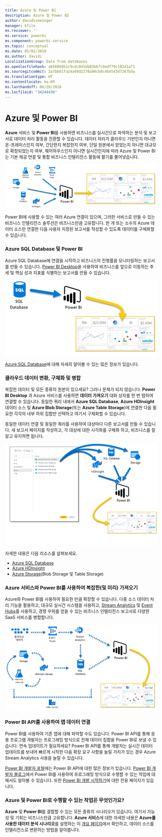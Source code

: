```yaml
---
title: Azure 및 Power BI
description: Azure 및 Power BI
author: davidiseminger
manager: kfile
ms.reviewer: ''
ms.service: powerbi
ms.component: powerbi-service
ms.topic: conceptual
ms.date: 05/02/2018
ms.author: davidi
LocalizationGroup: Data from databases
ms.openlocfilehash: a656866b1c9cdc0d1eb83b67c0edf79c182d1a71
ms.sourcegitcommit: 2a7bbb1fa24a49d2278a90cb0c4be543d7267bda
ms.translationtype: HT
ms.contentlocale: ko-KR
ms.lasthandoff: 06/26/2018
ms.locfileid: "34244436"
---
```

# <a name="azure-and-power-bi"></a>Azure 및 Power BI
**Azure** 서비스 및 **Power BI**를 사용하면 비즈니스를 실시간으로 파악하는 분석 및 보고서로 데이터 처리 활동을 전환할 수 있습니다. 데이터 처리가 클라우드 기반인지 아니면 온-프레미스인지 여부, 간단한지 복잡한지 여부, 단일 원본에서 얻었는지 아니면 대규모로 확장되었는지 여부, 웨어하우스인지 아니면 실시간인지에 따라 Azure 및 Power BI는 기본 제공 연결 및 통합 비즈니스 인텔리전스 활동에 활기를 불어넣습니다.

![](media/service-azure-and-power-bi/azure_1.png)

Power BI에 사용할 수 있는 여러 Azure 연결이 있으며, 그러한 서비스로 만들 수 있는 비즈니스 인텔리전스 솔루션은 비즈니스만큼 고유합니다. 한 개 또는 소수의 Azure 데이터 소스만 연결한 다음 사용자 지정된 보고서를 작성할 수 있도록 데이터를 구체화할 수 있습니다.

### <a name="azure-sql-database-and-power-bi"></a>Azure SQL Database 및 Power BI
Azure SQL Database에 연결을 시작하고 비즈니스의 진행률을 모니터링하는 보고서를 만들 수 있습니다. [Power BI Desktop](desktop-getting-started.md)을 사용하여 비즈니스를 앞으로 이동하는 추세 및 핵심 성과 지표를 식별하는 보고서를 만들 수 있습니다.

![](media/service-azure-and-power-bi/azure_2_sqltopbi.png)

[Azure SQL Database](http://azure.microsoft.com/services/sql-database/)에 대해 자세히 알아볼 수 있는 많은 정보가 있습니다.

### <a name="transform-shape-and-merge-your-cloud-data"></a>클라우드 데이터 변환, 구체화 및 병합
복잡한 데이터 및 모든 종류의 원본이 있으세요? 그러나 문제가 되지 않습니다. **Power BI Desktop** 과 Azure 서비스를 사용하면 **데이터 가져오기** 대화 상자를 한 번 탭하여 연결할 수 있습니다. 동일한 쿼리 내에서 **Azure SQL Database**, **Azure HDInsight** 데이터 소스 및 **Azure Blob Storage**(또는 **Azure Table Storage**)에 연결한 다음 필요한 각각의 내부 하위 집합만 선택하고 여기서 구체화할 수 있습니다.

동일한 데이터 연결 및 동일한 쿼리를 사용하여 대상마다 다른 보고서를 만들 수 있습니다. 새 보고서 페이지를 작성하고, 각 대상에 대한 시각화를 구체화 하고, 비즈니스를 잘 알고 유지하면 됩니다.

![](media/service-azure-and-power-bi/azure_3_multipletopbi.png)

자세한 내용은 다음 리소스를 살펴보세요.

* [Azure SQL Database](http://azure.microsoft.com/services/sql-database/)
* [Azure HDInsight](http://azure.microsoft.com/services/hdinsight/)
* [Azure Storage](http://azure.microsoft.com/services/storage/)(Blob Storage 및 Table Storage)

### <a name="get-complex-and-ahead-using-azure-services-and-power-bi"></a>Azure 서비스와 Power BI를 사용하여 복잡한(및 미리) 가져오기
Azure와 Power BI를 사용하여 필요한 만큼 확장할 수 있습니다. 다중 소스 데이터 처리 기능을 활용하고, 대규모 실시간 시스템을 사용하고, [Stream Analytics](http://azure.microsoft.com/services/stream-analytics/) 및 [Event Hubs](http://azure.microsoft.com/services/event-hubs/)를 사용하고, 경쟁 우위를 얻을 수 있는 비즈니스 인텔리전스 보고서로 다양한 SaaS 서비스를 병합합니다.

![](media/service-azure-and-power-bi/azure_4_complex.png)

### <a name="connect-your-app-data-using-power-bi-apis"></a>Power BI API를 사용하여 앱 데이터 연결
Power BI를 사용하여 기존 앱에 대해 파악할 수도 있습니다. Power BI API를 통해 응용 프로그램 개발자는 프로그래밍 방식으로 전체 데이터 집합을 Power BI로 보낼 수 있습니다. 연속 업데이트가 필요하세요? Power BI API를 통해 개발자는 실시간 데이터 업데이트를 보내어 빠르게 시작한 다음 확장 요구 사항을 늘릴 가치가 있는 경우 Azure Stream Analytics 사용을 늘릴 수 있습니다.

[Power BI 개발자 포털](http://dev.powerbi.com)에는 Power BI API에 대한 많은 정보가 있습니다. [Power BI 개발자 블로그](http://blogs.msdn.com/powerbidev)에서 Power BI를 사용하여 프로그래밍 방식으로 수행할 수 있는 작업에 대해서도 알아볼 수 있습니다. 또한 [Power BI 개발 시작하기](https://msdn.microsoft.com/library/dn889824.aspx)에 대한 전용 페이지가 있습니다.

### <a name="what-could-you-do-with-azure-and-power-bi"></a>Azure 및 Power BI로 수행할 수 있는 작업은 무엇인가요?
**Azure** 및 **Power BI**를 결합할 수 있는 모든 종류의 시나리오가 있습니다. 여기서 가능성 및 기회는 비즈니스만큼 고유합니다. **Azure 서비스**에 대한 자세한 내용은 **Azure를 사용한 데이터 분석 시나리오**를 설명하는 이 [개요 페이지](http://go.microsoft.com/fwlink/?LinkId=535031&clcid=0x409)에서 확인하고, 데이터 소스를 인텔리전스로 변환하는 방법을 알아봅니다.

